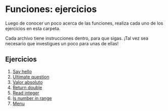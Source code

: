 # Funciones: ejercicios
Luego de conocer un poco acerca de las funciones, realiza cada uno de los ejercicios en esta carpeta.

Cada archivo tiene instrucciones dentro, para que sigas. ¡Tal vez sea necesario que investigues un poco para unas de ellas!

## Ejercicios
1. [Say hello](exercises/1_say_hello.c)
2. [Ultimate question](exercises/2_ultimate_question.c)
3. [Valor absoluto](exercises/3_valor_absoluto.c)
4. [Return double](exercises/4_return_double.c)
5. [Read integer](exercises/5_read_integer.c)
6. [Is number in range](exercises/6_is_in_range.c)
7. [Menu](exercises/7_menu.c)